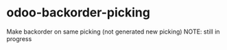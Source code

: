 # odoo-backorder-picking
Make backorder on same picking (not generated new picking)
NOTE: still in progress